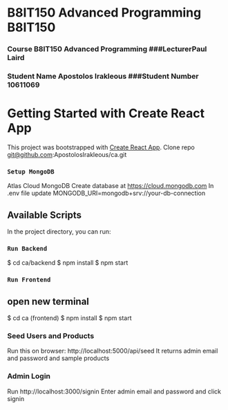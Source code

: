 # B8IT150 Advanced Programming B8IT150

### Course B8IT150 Advanced Programming ###LecturerPaul Laird

### Student Name Apostolos Irakleous ###Student Number 10611069













# Getting Started with Create React App

This project was bootstrapped with [Create React App](https://github.com/facebook/create-react-app).
Clone repo
git@github.com:ApostolosIrakleous/ca.git

### `Setup MongoDB`
Atlas Cloud MongoDB
Create database at https://cloud.mongodb.com
In .env file update MONGODB_URI=mongodb+srv://your-db-connection

## Available Scripts

In the project directory, you can run:

### `Run Backend`
$ cd ca/backend
$ npm install
$ npm start

### `Run Frontend`
## open new terminal
$ cd ca (frontend)
$ npm install
$ npm start

### Seed Users and Products
Run this on browser: http://localhost:5000/api/seed
It returns admin email and password and sample products

### Admin Login
Run http://localhost:3000/signin
Enter admin email and password and click signin
